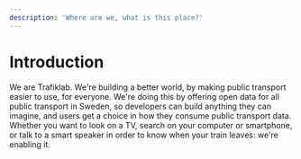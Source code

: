 ```yaml
---
description: 'Where are we, what is this place?'
---
```


# Introduction

We are Trafiklab. We're building a better world, by making public transport easier to use, for everyone. We're doing this by offering open data for all public transport in Sweden, so developers can build anything they can imagine, and users get a choice in how they consume public transport data. Whether you want to look on a TV, search on your computer or smartphone, or talk to a smart speaker in order to know when your train leaves: we're enabling it.

